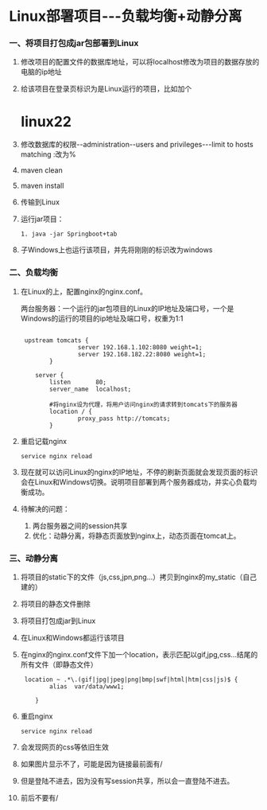 # Linux部署项目---负载均衡+动静分离





### 一、将项目打包成jar包部署到Linux

1. 修改项目的配置文件的数据库地址，可以将localhost修改为项目的数据存放的电脑的ip地址

2. 给该项目在登录页标识为是Linux运行的项目，比如加个<h1>linux22</h1>

3. 修改数据库的权限--administration--users and privileges---limit to hosts matching :改为%

4. maven clean

5. maven install

6. 传输到Linux

7. 运行jar项目：

   ```
   1. java -jar Springboot+tab
   ```

8. 子Windows上也运行该项目，并先将刚刚的标识改为windows



### 二、负载均衡

1. 在Linux的上，配置nginx的nginx.conf。

   两台服务器：一个运行的jar包项目的Linux的IP地址及端口号，一个是Windows的运行的项目的ip地址及端口号，权重为1:1

   ```
   
    upstream tomcats {
                   server 192.168.1.102:8080 weight=1;
                   server 192.168.182.22:8080 weight=1;
           }
   
       server {
           listen       80;
           server_name  localhost;
   
           #将nginx设为代理，将用户访问nginx的请求转到tomcats下的服务器
           location / {
                   proxy_pass http://tomcats;
           }
   
   ```

2. 重启记载nginx

   ```
   service nginx reload
   ```

3. 现在就可以访问Linux的nginx的IP地址，不停的刷新页面就会发现页面的标识会在Linux和Windows切换。说明项目部署到两个服务器成功，并实心负载均衡成功。

4. 待解决的问题：

   1. 两台服务器之间的session共享
   2. 优化：动静分离，将静态页面放到nginx上，动态页面在tomcat上。



### 三、动静分离

1. 将项目的static下的文件（js,css,jpn,png...）拷贝到nginx的my_static（自己建的）

2. 将项目的静态文件删除

3. 将项目打包成jar到Linux

4. 在Linux和Windows都运行该项目

5. 在nginx的nginx.conf文件下加一个location，表示匹配以gif,jpg,css...结尾的所有文件（即静态文件）

        location ~ .*\.(gif|jpg|jpeg|png|bmp|swf|html|htm|css|js)$ {
               alias  var/data/www1;
              
           }

6. 重启nginx

   ```
   service nginx reload
   ```

   

7. 会发现网页的css等依旧生效

8. 如果图片显示不了，可能是因为链接最前面有/

9. 但是登陆不进去，因为没有写session共享，所以会一直登陆不进去。

10. 前后不要有/





















